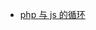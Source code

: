 - [php 与 js 的循环](https://github.com/nonelittlesong/study-web/blob/master/PHP/Notes/php%E4%B8%8Ejs%E7%9A%84%E5%BE%AA%E7%8E%AF.md)  
